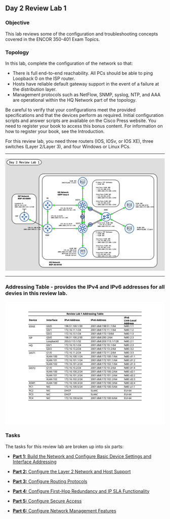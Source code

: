 ## Day 2 Review Lab 1

### Objective
This lab reviews some of the configuration and troubleshooting concepts covered in the ENCOR 350-401 Exam Topics.  

### Topology
In this lab, complete the configuration of the network so that:  
+ There is full end-to-end reachability.  All PCs should be able to ping Loopback 0 on the ISP router.
+ Hosts have reliable default gateway support in the event of a failure at the distribution layer.
+ Management protocols such as NetFlow, SNMP, syslog, NTP, and AAA are operational within the HQ Network part of the topology.

Be careful to verify that your configurations meet the provided specifications and that the devices perform as required. Initial   configuration scripts and answer scripts are available on the Cisco Press website. You need to register your book to access this bonus content. For information on how to register your book, see the Introduction.  

For this review lab, you need three routers (IOS, IOSv, or IOS XE), three switches (Layer 2/Layer 3), and four Windows or Linux PCs.

---
![Lab topology](https://github.com/tech-zero/assets/blob/main/images/gns3-img2.png)

---

### Addressing Table - provides the IPv4 and IPv6 addresses for all devies in this review lab.
![Lab topology](https://github.com/tech-zero/assets/blob/main/images/d2addresstable1.png)

### Tasks
The tasks for this review lab are broken up into six parts:
+ [**Part 1:** Build the Network and Configure Basic Device Settings and Interface Addressing](https://github.com/tech-zero/assets/blob/main/d2lab1/part1/README.md)

+ [**Part 2:** Configure the Layer 2 Network and Host Support](https://github.com/tech-zero/assets/blob/main/d2lab1/part2/README.md)

+ [**Part 3:** Configure Routing Protocols](https://github.com/tech-zero/assets/blob/main/d2lab1/part3/README.md)

+ [**Part 4:** Configure First-Hop Redundancy and IP SLA Functionality](https://github.com/tech-zero/assets/blob/main/d2lab1/part4/README.md)

+ [**Part 5:** Configure Secure Access](https://github.com/tech-zero/assets/blob/main/d2lab1/part5/README.md)

+ [**Part 6:** Configure Network Management Features](https://github.com/tech-zero/assets/blob/main/d2lab1/part6/README.md)
